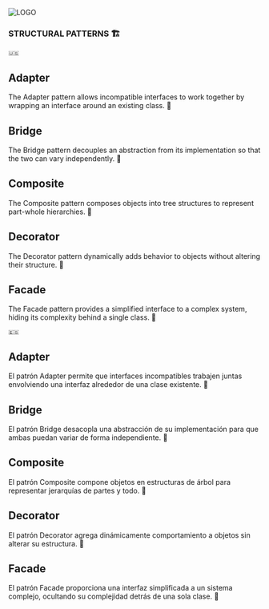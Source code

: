 ![LOGO](https://github.com/jsuarez1994/design-patterns-java/assets/37440029/71c98fa7-ace1-4f8d-9be1-5fae0d487829)


### STRUCTURAL PATTERNS 🏗️

```
🇺🇸
```

## Adapter

The Adapter pattern allows incompatible interfaces to work together by wrapping an interface around an existing class. 🔄


## Bridge

The Bridge pattern decouples an abstraction from its implementation so that the two can vary independently. 🌉


## Composite

The Composite pattern composes objects into tree structures to represent part-whole hierarchies. 🌳


## Decorator

The Decorator pattern dynamically adds behavior to objects without altering their structure. 🎨


## Facade

The Facade pattern provides a simplified interface to a complex system, hiding its complexity behind a single class. 🏢


```
🇪🇸
```

## Adapter

El patrón Adapter permite que interfaces incompatibles trabajen juntas envolviendo una interfaz alrededor de una clase existente. 🔄


## Bridge

El patrón Bridge desacopla una abstracción de su implementación para que ambas puedan variar de forma independiente. 🌉


## Composite

El patrón Composite compone objetos en estructuras de árbol para representar jerarquías de partes y todo. 🌳


## Decorator

El patrón Decorator agrega dinámicamente comportamiento a objetos sin alterar su estructura. 🎨


## Facade

El patrón Facade proporciona una interfaz simplificada a un sistema complejo, ocultando su complejidad detrás de una sola clase. 🏢
